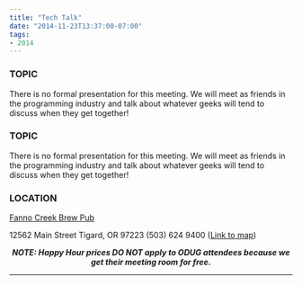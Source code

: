 ```yaml
---
title: "Tech Talk"
date: "2014-11-23T13:37:00-07:00"
tags:
- 2014
---
```


<h3>TOPIC</h3>

<p>
There is no formal presentation for this meeting. We will meet as friends in the programming industry and talk about whatever geeks will tend to discuss when they get together!
</p>
<!--more--><h3>TOPIC</h3>

<p>
There is no formal presentation for this meeting. We will meet as friends in the programming industry and talk about whatever geeks will tend to discuss when they get together!
</p>

<h3>LOCATION</h3>

<a href="http://www.maxsfannocreek.com/Portland_Area_Meeting_Rooms/">Fanno Creek Brew Pub</a>
<p>
12562 Main Street
Tigard, OR 97223
(503) 624 9400
(<a href="http://maps.google.com/maps?q=12562+SW+Main+St,+Tigard,+Oregon+97223&hl=en&ll=45.429457,-122.775028&spn=0.005383,0.011362&sll=37.0625,-95.677068&sspn=59.856937,102.128906&om=1&hnear=12562+SW+Main+St,+Tigard,+Oregon+97223&t=h&z=17&vpsrc=6">Link to map</a>)
</p>


<p align="center"><strong><em>NOTE: Happy Hour prices DO NOT apply to ODUG attendees because we get their meeting room for free.</em></strong></p>
<hr>
